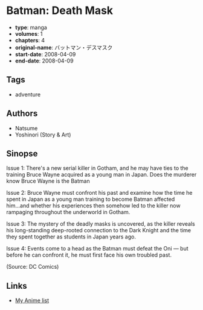 # Batman: Death Mask

-   **type**: manga
-   **volumes**: 1
-   **chapters**: 4
-   **original-name**: バットマン・デスマスク
-   **start-date**: 2008-04-09
-   **end-date**: 2008-04-09

## Tags

-   adventure

## Authors

-   Natsume
-   Yoshinori (Story & Art)

## Sinopse

Issue 1: There's a new serial killer in Gotham, and he may have ties to the training Bruce Wayne acquired as a young man in Japan. Does the murderer know Bruce Wayne is the Batman

Issue 2: Bruce Wayne must confront his past and examine how the time he spent in Japan as a young man training to become Batman affected him...and whether his experiences then somehow led to the killer now rampaging throughout the underworld in Gotham.

Issue 3: The mystery of the deadly masks is uncovered, as the killer reveals his long-standing deep-rooted connection to the Dark Knight and the time they spent together as students in Japan years ago.

Issue 4: Events come to a head as the Batman must defeat the Oni — but before he can confront it, he must first face his own troubled past.

(Source: DC Comics)

## Links

-   [My Anime list](https://myanimelist.net/manga/5756/Batman__Death_Mask)
